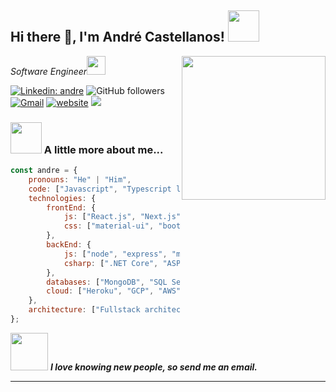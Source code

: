 <h2>Hi there 👋, I'm André Castellanos! <img src="https://media.giphy.com/media/du3J3cXyzhj75IOgvA/source.gif" width="50"></h2>
<img align='right' src="https://media.giphy.com/media/ZVik7pBtu9dNS/source.gif" width="230">
<p><em>Software Engineer<img src="https://media.giphy.com/media/WUlplcMpOCEmTGBtBW/giphy.gif" width="30"> 
</em></p>

[![Linkedin: andre](https://img.shields.io/badge/-andre-blue?style=flat-square&logo=Linkedin&logoColor=white&link=https://www.linkedin.com/in/acastellanos95/)](https://www.linkedin.com/in/acastellanos95/)
![GitHub followers](https://img.shields.io/github/followers/acastellanos95?style=social)
[![Gmail](https://img.shields.io/badge/-Gmail-blue?&style=flat-square&logo=Gmail&logoColor=white&link=mailto:acastellanosaldama@gmail.com)](mailto:acastellanosaldama@gmail.com)
[![website](https://img.shields.io/badge/Website-46a2f1.svg?&style=flat-square&logo=Google-Chrome&logoColor=white&link=https://andrecastellanos.dev/)](https://andrecastellanos.dev/)
![](https://visitor-badge.glitch.me/badge?page_id=acastellanos95.acastellanos95)
<!-- ![Waka Readme](https://github.com/anmol098/anmol098/workflows/Waka%20Readme/badge.svg) -->

<!-- 👇 Hit in your console or terminal to connect with me.
```bash
npx acastellanos
```
        devOps: ["AWS", "Docker🐳", "Route53", "Nginx"],
**👆 This command line tool can be found at [npx acastellanos](https://github.com/acastellanos95/npx_card)** -->

### <img src="https://media.giphy.com/media/VgCDAzcKvsR6OM0uWg/giphy.gif" width="50"> A little more about me...  

```javascript
const andre = {
    pronouns: "He" | "Him",
    code: ["Javascript", "Typescript learner", "Python", "C#"],
    technologies: {
        frontEnd: {
            js: ["React.js", "Next.js", "JQuery"],
            css: ["material-ui", "bootstrap"]
        },
        backEnd: {
            js: ["node", "express", "moongose", "passport"],
            csharp: [".NET Core", "ASP.NET Core", "Entity Framework Core"]
        },
        databases: ["MongoDB", "SQL Server", "Postgres"],
        cloud: ["Heroku", "GCP", "AWS"]
    },
    architecture: ["Fullstack architecture", "Web applications", "Single page applications"]
};
```

<img src="https://media.giphy.com/media/LnQjpWaON8nhr21vNW/giphy.gif" width="60"> <em><b>I love knowing new people, so send me an email.</b></em>

---
<!--
**acastellanos95/acastellanos95** is a ✨ _special_ ✨ repository because its `README.md` (this file) appears on your GitHub profile.

Here are some ideas to get you started:

- 🔭 I’m currently working on ...
- 🌱 I’m currently learning ...
- 👯 I’m looking to collaborate on ...
- 🤔 I’m looking for help with ...
- 💬 Ask me about ...
- 📫 How to reach me: ...
- 😄 Pronouns: ...
- ⚡ Fun fact: ...
-->
